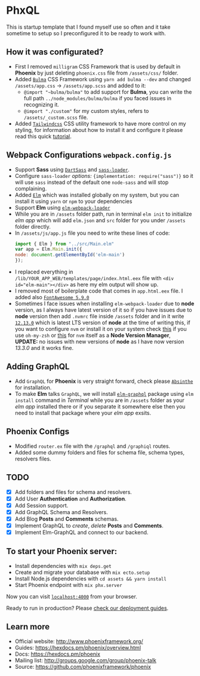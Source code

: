 # PhxQL
This is startup template that I found myself use so often and it take sometime to setup so I preconfigured it to be ready to work with.

## How it was configurated?
  * First I removed `milligram` CSS Framework that is used by default in __Phoenix__ by just deleting `phoenix.css` file from `/assets/css/` folder.
  * Added [`Bulma`](https://bulma.io) CSS Framework using `yarn add bulma --dev` and changed `/assets/app.css` -> `/assets/app.scss` and added to it:
    - `@import "~bulma/bulma"` to add support for __Bulma__, you can write the full path `../node_modules/bulma/bulma` if you faced issues in recognizing it.
    - `@import "./custom"` for my custom styles, refers to `/assets/_custom.scss` file.
  * Added [`Tailwindcss`](https://tailwindcss.com/) CSS utility framework to have more control on my styling, for information about how to install it and configure it please read this quick [tutorial](https://www.derrickreimer.com/tech/2019/06/12/tailwind-phoenix.html?utm_campaign=elixir_radar_195&utm_medium=email&utm_source=RD+Station).
## Webpack Configurations `webpack.config.js`
  * Support __Sass__ using [`DartSass`](https://github.com/sass/dart-sass) and [`sass-loader`](https://github.com/webpack-contrib/sass-loader).
  * Configure `sass-loader` _options:_ `{implementation: require("sass")}` so it will use `sass` instead of the default one `node-sass` and will stop complaining.
  * Added [`Elm`](https://elm-lang.org/) which was installed globally on my system, but you can install it using `yarn` or `npm` to your dependencies
  * Support __Elm__ using [`elm-webpack-loader`](https://github.com/elm-community/elm-webpack-loader)
  * While you are in `/assets` folder path, run in terminal `elm init` to initialize _elm app_ which will add `elm.json` and `src` folder for you under `/assets` folder directly.
  * In `/assets/js/app.js` file you need to write these lines of code: 
    ```js
    import { Elm } from "../src/Main.elm"
    var app = Elm.Main.init({
    node: document.getElementById('elm-main')
    });
    ```
  * I replaced everything in `/lib/YOUR_APP_WEB/templates/page/index.html.eex` file with `<div id="elm-main"></div>` as here my elm output will show up.
  * I removed most of boilerplate code that comes in `app.html.eex` file. I added also [`FontAwesome 5.9.0`](https://use.fontawesome.com/releases/v5.9.0/css/all.css)
  * Sometimes I face issues when installing `elm-webpack-loader` due to __node__ version, as I always have latest version of it so if you have issues due to __node__ version then add `.nvmrc` file inside `/assets` folder and in it write [`12.13.0`](https://nodejs.org/en/) which is latest LTS version of __node__ at the time of writing this, if you want to configure `nvm` or install it on your system check [this](https://github.com/lukechilds/zsh-nvm) if you use `oh-my-zsh` or [this](https://github.com/nvm-sh/nvm) for `nvm` itself as a __Node Version Manager__, __**UPDATE:**__ no issues with new versions of __node__ as I have now version _13.3.0_ and it works fine.
  
## Adding GraphQL
  * Add `GraphQL` for __Phoenix__ is very straight forward, check please [`Absinthe`](https://github.com/absinthe-graphql/absinthe) for installation.
  * To make __Elm__ talks `GraphQL`, we will install [`elm-graphql`](https://github.com/dillonkearns/elm-graphql) package using `elm install` command in _Terminal_ while you are in `/assets` folder as your _elm app_ installed there or if you separate it somewhere else then you need to install that package where your _elm app_ exsits.

## Phoenix Configs
  * Modified `router.ex` file with the `/graphql` and `/graphiql` routes.
  * Added some dummy folders and files for schema file, schema types, resolvers files.

## TODO
  - [x] Add folders and files for schema and resolvers.
  - [x] Add User __Authentication__ and __Authorization__.
  - [x] Add Session support.
  - [x] Add GraphQL Schema and Resolvers.
  - [x] Add Blog __Posts__ and __Comments__ schemas.
  - [x] Implement GraphQL to _create_, _delete_ __Posts__ and __Comments__.
  - [x] Implement Elm-GraphQL and connect to our backend.

## To start your Phoenix server:

  * Install dependencies with `mix deps.get`
  * Create and migrate your database with `mix ecto.setup`
  * Install Node.js dependencies with `cd assets && yarn install`
  * Start Phoenix endpoint with `mix phx.server`

Now you can visit [`localhost:4000`](http://localhost:4000) from your browser.

Ready to run in production? Please [check our deployment guides](https://hexdocs.pm/phoenix/deployment.html).

## Learn more

  * Official website: http://www.phoenixframework.org/
  * Guides: https://hexdocs.pm/phoenix/overview.html
  * Docs: https://hexdocs.pm/phoenix
  * Mailing list: http://groups.google.com/group/phoenix-talk
  * Source: https://github.com/phoenixframework/phoenix
